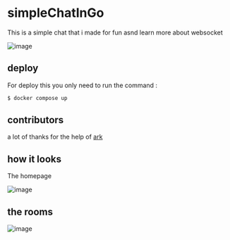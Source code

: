 # simpleChatInGo
 This is a simple chat that i made for fun asnd learn more about websocket

![image](https://user-images.githubusercontent.com/66473662/116769890-29561d80-aa05-11eb-9bbd-716a03889b22.png)

## deploy 
For deploy this you only need to run the command : 
```go
$ docker compose up
```
## contributors
a lot of thanks for the help of [ark](https://github.com/RodrigoAlanisWeb)
## how it looks
The homepage

![image](https://user-images.githubusercontent.com/66473662/116769885-20654c00-aa05-11eb-8e64-013ad90663fe.png)
## the rooms
 ![image](https://user-images.githubusercontent.com/66473662/116769877-075c9b00-aa05-11eb-832a-b89cb4dbdd60.png)


